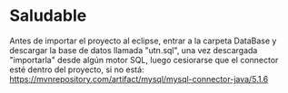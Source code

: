 # Saludable

Antes de importar el proyecto al eclipse, entrar a la carpeta DataBase y descargar la base de datos llamada "utn.sql", una vez descargada "importarla" desde algún motor SQL, luego cesiorarse que el connector esté dentro del proyecto, si no está: https://mvnrepository.com/artifact/mysql/mysql-connector-java/5.1.6
